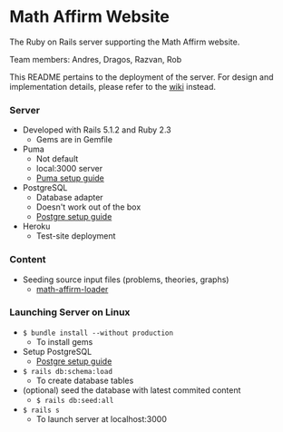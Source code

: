 # Math Affirm Website

The Ruby on Rails server supporting the Math Affirm website.

Team members: Andres, Dragos, Razvan, Rob

This README pertains to the deployment of the server. For design and
implementation details, please refer to the
[wiki](https://bitbucket.org/AFresnedo/math-affirm/wiki/Home) instead.

### Server

* Developed with Rails 5.1.2 and Ruby 2.3
    * Gems are in Gemfile
* Puma
    * Not default
    * local:3000 server
    * [Puma setup guide](https://bitbucket.org/AFresnedo/math-affirm/wiki/puma_setup)
* PostgreSQL
    * Database adapter
    * Doesn't work out of the box
    * [Postgre setup guide](https://bitbucket.org/AFresnedo/math-affirm/wiki/postgre_setup)
* Heroku
    * Test-site deployment

### Content

* Seeding source input files (problems, theories, graphs)
    * [math-affirm-loader](https://bitbucket.org/AFresnedo/math-affirm-loader)

### Launching Server on Linux

* `$ bundle install --without production`
    * To install gems
* Setup PostgreSQL
    * [Postgre setup guide](https://bitbucket.org/AFresnedo/math-affirm/wiki/postgre_setup)
* `$ rails db:schema:load`
    * To create database tables
* (optional) seed the database with latest commited content
    * `$ rails db:seed:all`
* `$ rails s`
    * To launch server at localhost:3000
